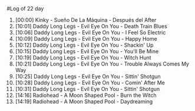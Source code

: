 #Log of 22 day

1. [00:00] Kinky - Sueño De La Máquina - Después del After
1. [10:01] Daddy Long Legs - Evil Eye On You - Death Train Blues
1. [10:06] Daddy Long Legs - Evil Eye On You - I Feel So Electric
1. [10:09] Daddy Long Legs - Evil Eye On You - Happy Home
1. [10:12] Daddy Long Legs - Evil Eye On You - Shackin' Up
1. [10:15] Daddy Long Legs - Evil Eye On You - You'll Be Mine
1. [10:19] Daddy Long Legs - Evil Eye On You - Witch Hunt
1. [10:21] Daddy Long Legs - Evil Eye On You - Trouble Always Comes My Way
1. [10:25] Daddy Long Legs - Evil Eye On You - Sittin' Shotgun
1. [10:28] Daddy Long Legs - Evil Eye On You - Comin' After Me
1. [10:31] Daddy Long Legs - Evil Eye On You - Sittin' Shotgun
1. [14:16] Radiohead - A Moon Shaped Pool - Burn the Witch
1. [14:19] Radiohead - A Moon Shaped Pool - Daydreaming
